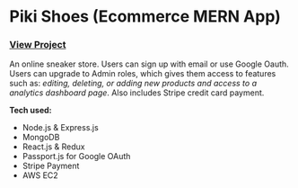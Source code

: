 # Piki Shoes (Ecommerce MERN App)
### <a href="https://dope-kicks.xyz">View Project</a>


An online sneaker store. Users can sign up with email or use Google Oauth. Users can upgrade to Admin roles, which gives them access to features such as: 
*editing, deleting, or adding new products and access to a analytics dashboard page*. Also includes Stripe credit card payment.


**Tech used:**
* Node.js & Express.js
* MongoDB
* React.js & Redux
* Passport.js for Google OAuth
* Stripe Payment
* AWS EC2
